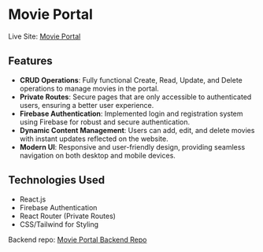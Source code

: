 # Movie Portal  

Live Site: [Movie Portal](https://shamimrana-a10-orchid.surge.sh)  

## Features  
- **CRUD Operations**: Fully functional Create, Read, Update, and Delete operations to manage movies in the portal.  
- **Private Routes**: Secure pages that are only accessible to authenticated users, ensuring a better user experience.  
- **Firebase Authentication**: Implemented login and registration system using Firebase for robust and secure authentication.  
- **Dynamic Content Management**: Users can add, edit, and delete movies with instant updates reflected on the website.  
- **Modern UI**: Responsive and user-friendly design, providing seamless navigation on both desktop and mobile devices.  

## Technologies Used  
- React.js  
- Firebase Authentication  
- React Router (Private Routes)  
- CSS/Tailwind for Styling  

Backend repo: [Movie Portal Backend Repo](https://github.com/shamimranapro85/MoviePortal-backend.git)  